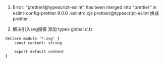 1. Error: "prettier/@typescript-eslint" has been merged into "prettier" in eslint-config-prettier 8.0.0
.eslintrc.cjs
prettier/@typescript-eslint 换成prettier

2. 解决引入svg报错
添加 types
global.d.ts
```
declare module '*.svg' {
    const content: string

    export default content
}
```
